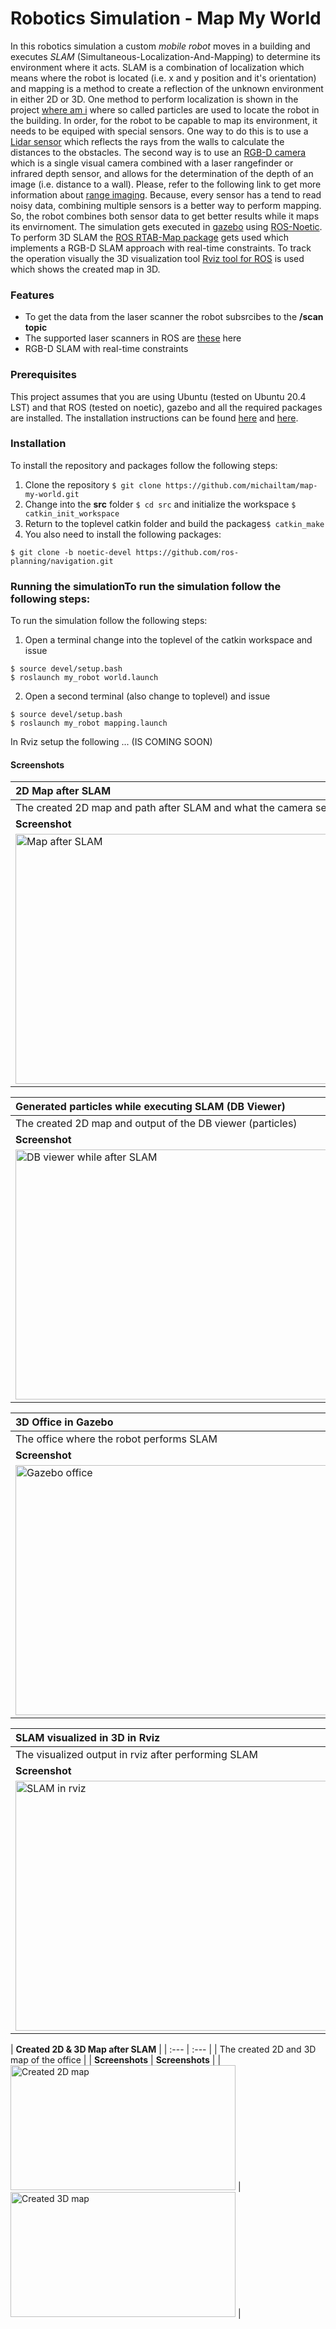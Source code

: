 # Robotics Simulation - Map My World
In this robotics simulation a custom *mobile robot* moves in a building and executes *SLAM* (Simultaneous-Localization-And-Mapping) to determine its environment where it acts. SLAM is a combination of localization which means where the robot is located (i.e. x and y position and it's orientation) and mapping is a method to create a reflection of the unknown environment in either 2D or 3D. One method to perform localization is shown in the project [where am i](https://github.com/michailtam/where-am-i) where so called particles are used to locate the robot in the building. In order, for the robot to be capable to map its environment, it needs to be equiped with special sensors. One way to do this is to use a [Lidar sensor](https://en.wikipedia.org/wiki/Lidar) which reflects the rays from the walls to calculate the distances to the obstacles. The second way is to use an [RGB-D camera](https://en.wikipedia.org/wiki/Kinect) which is a single visual camera combined with a laser rangefinder or infrared depth sensor, and allows for the determination of the depth of an image (i.e. distance to a wall). Please, refer to the following link to get more information about [range imaging](https://en.wikipedia.org/wiki/Range_imaging). Because, every sensor has a tend to read noisy data, combining multiple sensors is a better way to perform mapping. So, the robot combines both sensor data to get better results while it maps its envirnoment. The simulation gets executed in [gazebo](http://gazebosim.org/) using [ROS-Noetic](https://www.ros.org/). To perform 3D SLAM the [ROS RTAB-Map package](http://wiki.ros.org/rtabmap_ros) gets used which implements a RGB-D SLAM approach with real-time constraints. To track the operation visually the 3D visualization tool [Rviz tool for ROS](http://wiki.ros.org/rviz) is used which shows the created map in 3D.

### Features
- To get the data from the laser scanner the robot subsrcibes to the **/scan topic**
- The supported laser scanners in ROS are [these](http://wiki.ros.org/Sensors#A2D_range_finders) here
- RGB-D SLAM with real-time constraints

### Prerequisites
This project assumes that you are using Ubuntu (tested on Ubuntu 20.4 LST) and that ROS (tested on noetic), gazebo and all the required packages are installed. The installation instructions can be found [here](http://wiki.ros.org/kinetic/Installation/Ubuntu) and [here](http://gazebosim.org/tutorials?tut=install_ubuntu).

### Installation
To install the repository and packages follow the following steps:

1. Clone the repository ```$ git clone https://github.com/michailtam/map-my-world.git```
2. Change into the **src** folder ```$ cd src``` and initialize the workspace ```$ catkin_init_workspace```
3. Return to the toplevel catkin folder and build the packages```$ catkin_make```
4. You also need to install the following packages:
```
$ git clone -b noetic-devel https://github.com/ros-planning/navigation.git
```

### Running the simulationTo run the simulation follow the following steps:
To run the simulation follow the following steps:

1. Open a terminal change into the toplevel of the catkin workspace and issue
```
$ source devel/setup.bash
$ roslaunch my_robot world.launch
```
2. Open a second terminal (also change to toplevel) and issue
```
$ source devel/setup.bash
$ roslaunch my_robot mapping.launch
```

In Rviz setup the following ... (IS COMING SOON)

#### Screenshots
| **2D Map after SLAM** |
| :--- |
| The created 2D map and path after SLAM and what the camera sees |
| **Screenshot** |
| <img src="https://github.com/michailtam/map-my-world/blob/master/images/rtabmap-dbviewer-start_0.png" alt="Map after SLAM" width="660" height="400" border="0" /> |

| **Generated particles while executing SLAM (DB Viewer)** |
| :--- |
| The created 2D map and output of the DB viewer (particles) |
| **Screenshot** |
| <img src="https://github.com/michailtam/map-my-world/blob/master/images/rtabmap-dbviewer-start.png" alt="DB viewer while after SLAM" width="660" height="400" border="0" /> |

| **3D Office in Gazebo** |
| :--- |
| The office where the robot performs SLAM |
| **Screenshot** |
| <img src="https://github.com/michailtam/map-my-world/blob/master/images/rtabmap-gazebo.png" alt="Gazebo office" width="660" height="400" border="0" /> |

| **SLAM visualized in 3D in Rviz** |
| :--- |
| The visualized output in rviz after performing SLAM |
| **Screenshot** |
| <img src="https://github.com/michailtam/map-my-world/blob/master/images/rtabmap-rviz.png" alt="SLAM in rviz" width="660" height="400" border="0" /> |

| **Created 2D & 3D Map after SLAM** |
| :--- | :--- | 
| The created 2D and 3D map of the office |
| **Screenshots** | **Screenshots** |
| <img src="https://github.com/michailtam/map-my-world/blob/master/images/slam_rviz_01.png" alt="Created 2D map" width="360" height="200" border="0" /> | <img src="https://github.com/michailtam/map-my-world/blob/master/images/slam_rviz_02.png" alt="Created 3D map" width="360" height="200" border="0" /> |




